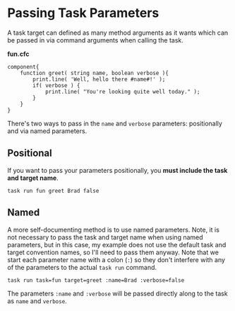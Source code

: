 # Passing Task Parameters

A task target can defined as many method arguments as it wants which can be passed in via command arguments when calling the task.

**fun.cfc**
```
component{
    function greet( string name, boolean verbose ){
        print.line( 'Well, hello there #name#!' );
        if( verbose ) {
            print.line( "You're looking quite well today." );
        }
    }
}
```

There's two ways to pass in the `name` and `verbose` parameters: positionally and via named parameters.  

## Positional
If you want to pass your parameters positionally, you **must include the task and target name**.

```
task run fun greet Brad false
```

## Named
A more self-documenting method is to use named parameters.  Note, it is not necessary to pass the task and target name when using named parameters, but in this case, my example does not use the default task and target convention names, so I'll need to pass them anyway.  Note that we start each parameter name with a colon (`:`) so they don't interfere with any of the parameters to the actual `task run` command. 

```
task run task=fun target=greet :name=Brad :verbose=false
```

The parameters `:name` and `:verbose` will be passed directly along to the task as `name` and `verbose`.


